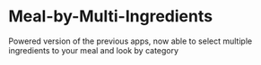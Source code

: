 # Meal-by-Multi-Ingredients
Powered version of the previous apps, now able to select multiple ingredients to your meal and look by category

